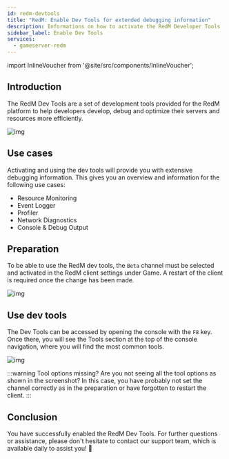 ```yaml
---
id: redm-devtools
title: "RedM: Enable Dev Tools for extended debugging information"
description: Informations on how to activate the RedM Developer Tools 
sidebar_label: Enable Dev Tools
services:
  - gameserver-redm
---
```


import InlineVoucher from '@site/src/components/InlineVoucher';

## Introduction

The RedM Dev Tools are a set of development tools provided for the RedM platform to help developers develop, debug and optimize their servers and resources more efficiently.

![img](https://screensaver01.zap-hosting.com/index.php/s/rNMcaSHBrNyD8Aw/preview)

<InlineVoucher />

## Use cases

Activating and using the dev tools will provide you with extensive debugging information. This gives you an overview and information for the following use cases: 

- Resource Monitoring
- Event Logger
- Profiler
- Network Diagnostics
- Console & Debug Output

## Preparation

To be able to use the RedM dev tools, the `Beta` channel must be selected and activated in the RedM client settings under Game. A restart of the client is required once the change has been made. 

![img](https://screensaver01.zap-hosting.com/index.php/s/YnxrfpzBr8ZZA95/download)

## Use dev tools

The Dev Tools can be accessed by opening the console with the `F8` key. Once there, you will see the Tools section at the top of the console navigation, where you will find the most common tools. 

![img](https://screensaver01.zap-hosting.com/index.php/s/24NqpsmSbJxnHaR/preview)

:::warning Tool options missing?
Are you not seeing all the tool options as shown in the screenshot? In this case, you have probably not set the channel correctly as in the preparation or have forgotten to restart the client. 
:::

## Conclusion

You have successfully enabled the RedM Dev Tools. For further questions or assistance, please don't hesitate to contact our support team, which is available daily to assist you! 🙂

<InlineVoucher />
